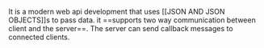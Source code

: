 It is a modern web api development that uses [[JSON AND JSON OBJECTS]]s to pass data. it ==supports two way communication between client and the server==. The server can send callback messages to connected clients.  